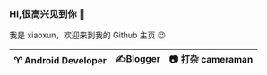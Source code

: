 ### Hi,很高兴见到你 👋  
我是 xiaoxun，欢迎来到我的 Github 主页 😉

|  ♈️ Android Developer    |    ✍️Blogger   |    📷 打杂 cameraman   |
| ---- | ---- | ---- |

<!--
**ljr7822/ljr7822** is a ✨ _special_ ✨ repository because its `README.md` (this file) appears on your GitHub profile.

Here are some ideas to get you started:

- 🔭 I’m currently working on ...
- 🌱 I’m currently learning ...
- 👯 I’m looking to collaborate on ...
- 🤔 I’m looking for help with ...
- 💬 Ask me about ...
- 📫 How to reach me: ...
- 😄 Pronouns: ...
- ⚡ Fun fact: ...
-->
